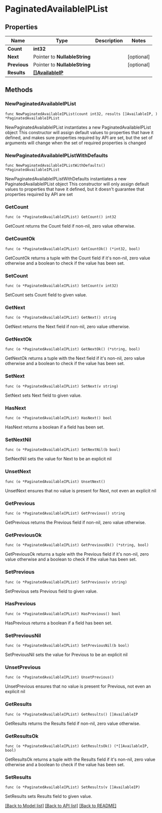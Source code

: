 # PaginatedAvailableIPList

## Properties

Name | Type | Description | Notes
------------ | ------------- | ------------- | -------------
**Count** | **int32** |  | 
**Next** | Pointer to **NullableString** |  | [optional] 
**Previous** | Pointer to **NullableString** |  | [optional] 
**Results** | [**[]AvailableIP**](AvailableIP.md) |  | 

## Methods

### NewPaginatedAvailableIPList

`func NewPaginatedAvailableIPList(count int32, results []AvailableIP, ) *PaginatedAvailableIPList`

NewPaginatedAvailableIPList instantiates a new PaginatedAvailableIPList object
This constructor will assign default values to properties that have it defined,
and makes sure properties required by API are set, but the set of arguments
will change when the set of required properties is changed

### NewPaginatedAvailableIPListWithDefaults

`func NewPaginatedAvailableIPListWithDefaults() *PaginatedAvailableIPList`

NewPaginatedAvailableIPListWithDefaults instantiates a new PaginatedAvailableIPList object
This constructor will only assign default values to properties that have it defined,
but it doesn't guarantee that properties required by API are set

### GetCount

`func (o *PaginatedAvailableIPList) GetCount() int32`

GetCount returns the Count field if non-nil, zero value otherwise.

### GetCountOk

`func (o *PaginatedAvailableIPList) GetCountOk() (*int32, bool)`

GetCountOk returns a tuple with the Count field if it's non-nil, zero value otherwise
and a boolean to check if the value has been set.

### SetCount

`func (o *PaginatedAvailableIPList) SetCount(v int32)`

SetCount sets Count field to given value.


### GetNext

`func (o *PaginatedAvailableIPList) GetNext() string`

GetNext returns the Next field if non-nil, zero value otherwise.

### GetNextOk

`func (o *PaginatedAvailableIPList) GetNextOk() (*string, bool)`

GetNextOk returns a tuple with the Next field if it's non-nil, zero value otherwise
and a boolean to check if the value has been set.

### SetNext

`func (o *PaginatedAvailableIPList) SetNext(v string)`

SetNext sets Next field to given value.

### HasNext

`func (o *PaginatedAvailableIPList) HasNext() bool`

HasNext returns a boolean if a field has been set.

### SetNextNil

`func (o *PaginatedAvailableIPList) SetNextNil(b bool)`

 SetNextNil sets the value for Next to be an explicit nil

### UnsetNext
`func (o *PaginatedAvailableIPList) UnsetNext()`

UnsetNext ensures that no value is present for Next, not even an explicit nil
### GetPrevious

`func (o *PaginatedAvailableIPList) GetPrevious() string`

GetPrevious returns the Previous field if non-nil, zero value otherwise.

### GetPreviousOk

`func (o *PaginatedAvailableIPList) GetPreviousOk() (*string, bool)`

GetPreviousOk returns a tuple with the Previous field if it's non-nil, zero value otherwise
and a boolean to check if the value has been set.

### SetPrevious

`func (o *PaginatedAvailableIPList) SetPrevious(v string)`

SetPrevious sets Previous field to given value.

### HasPrevious

`func (o *PaginatedAvailableIPList) HasPrevious() bool`

HasPrevious returns a boolean if a field has been set.

### SetPreviousNil

`func (o *PaginatedAvailableIPList) SetPreviousNil(b bool)`

 SetPreviousNil sets the value for Previous to be an explicit nil

### UnsetPrevious
`func (o *PaginatedAvailableIPList) UnsetPrevious()`

UnsetPrevious ensures that no value is present for Previous, not even an explicit nil
### GetResults

`func (o *PaginatedAvailableIPList) GetResults() []AvailableIP`

GetResults returns the Results field if non-nil, zero value otherwise.

### GetResultsOk

`func (o *PaginatedAvailableIPList) GetResultsOk() (*[]AvailableIP, bool)`

GetResultsOk returns a tuple with the Results field if it's non-nil, zero value otherwise
and a boolean to check if the value has been set.

### SetResults

`func (o *PaginatedAvailableIPList) SetResults(v []AvailableIP)`

SetResults sets Results field to given value.



[[Back to Model list]](../README.md#documentation-for-models) [[Back to API list]](../README.md#documentation-for-api-endpoints) [[Back to README]](../README.md)


